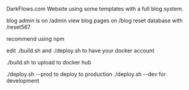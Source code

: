 DarkFlows.com Website using some templates with a full blog system.

blog admin is on /admin
view blog pages on /blog
reset database with /reset567 

recommend using npm

edit ./build.sh and ./deploy.sh to have your docker account

./build.sh to upload to docker hub

./deploy.sh --prod to deploy to production
./deploy.sh --dev for development




